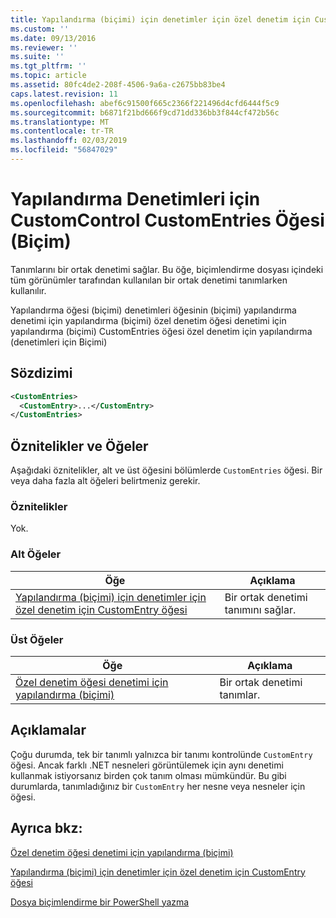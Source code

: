 ```yaml
---
title: Yapılandırma (biçimi) için denetimler için özel denetim için CustomEntries öğesi | Microsoft Docs
ms.custom: ''
ms.date: 09/13/2016
ms.reviewer: ''
ms.suite: ''
ms.tgt_pltfrm: ''
ms.topic: article
ms.assetid: 80fc4de2-208f-4506-9a6a-c2675bb83be4
caps.latest.revision: 11
ms.openlocfilehash: abef6c91500f665c2366f221496d4cfd6444f5c9
ms.sourcegitcommit: b6871f21bd666f9cd71dd336bb3f844cf472b56c
ms.translationtype: MT
ms.contentlocale: tr-TR
ms.lasthandoff: 02/03/2019
ms.locfileid: "56847029"
---
```

# <a name="customentries-element-for-customcontrol-for-controls-for-configuration-format"></a>Yapılandırma Denetimleri için CustomControl CustomEntries Öğesi (Biçim)

Tanımlarını bir ortak denetimi sağlar. Bu öğe, biçimlendirme dosyası içindeki tüm görünümler tarafından kullanılan bir ortak denetimi tanımlarken kullanılır.

Yapılandırma öğesi (biçimi) denetimleri öğesinin (biçimi) yapılandırma denetimi için yapılandırma (biçimi) özel denetim öğesi denetimi için yapılandırma (biçimi) CustomEntries öğesi özel denetim için yapılandırma (denetimleri için Biçimi)

## <a name="syntax"></a>Sözdizimi

```xml
<CustomEntries>
  <CustomEntry>...</CustomEntry>
</CustomEntries>

```

## <a name="attributes-and-elements"></a>Öznitelikler ve Öğeler

Aşağıdaki öznitelikler, alt ve üst öğesini bölümlerde `CustomEntries` öğesi. Bir veya daha fazla alt öğeleri belirtmeniz gerekir.

### <a name="attributes"></a>Öznitelikler

Yok.

### <a name="child-elements"></a>Alt Öğeler

|Öğe|Açıklama|
|-------------|-----------------|
|[Yapılandırma (biçimi) için denetimler için özel denetim için CustomEntry öğesi](./customentry-element-for-customcontrol-for-controls-for-configuration-format.md)|Bir ortak denetimi tanımını sağlar.|

### <a name="parent-elements"></a>Üst Öğeler

|Öğe|Açıklama|
|-------------|-----------------|
|[Özel denetim öğesi denetimi için yapılandırma (biçimi)](./customcontrol-element-for-control-for-controls-for-configuration-format.md)|Bir ortak denetimi tanımlar.|

## <a name="remarks"></a>Açıklamalar

Çoğu durumda, tek bir tanımlı yalnızca bir tanımı kontrolünde `CustomEntry` öğesi. Ancak farklı .NET nesneleri görüntülemek için aynı denetimi kullanmak istiyorsanız birden çok tanım olması mümkündür. Bu gibi durumlarda, tanımladığınız bir `CustomEntry` her nesne veya nesneler için öğesi.

## <a name="see-also"></a>Ayrıca bkz:

[Özel denetim öğesi denetimi için yapılandırma (biçimi)](./customcontrol-element-for-control-for-controls-for-configuration-format.md)

[Yapılandırma (biçimi) için denetimler için özel denetim için CustomEntry öğesi](./customentry-element-for-customcontrol-for-controls-for-configuration-format.md)

[Dosya biçimlendirme bir PowerShell yazma](./writing-a-powershell-formatting-file.md)
